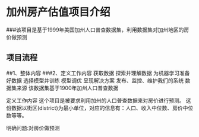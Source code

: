 加州房产估值项目介绍
=================
###该项目是基于1999年美国加州人口普查数据集，利用数据集对加州地区的房价做预测

项目流程
---------
##1、整体内容
###2、定义工作内容
获取数据
探索并理解数据
为机器学习准备好数据
选择模型并训练
模型调优
呈现解决方案
发布、监控、维护我们的系统
数据集来源
该数据集基于1900年加州人口普查数据

定义工作内容
这个项目是被要求利用加州的人口普查数据来对房价进行预测。
这份数据以街区(district)为最小单位，对应的信息有：人口、收入中位数、房价中位数等等。

明确问题:对房价做预测


